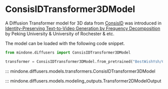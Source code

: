 <!--Copyright 2025 The HuggingFace Team. All rights reserved.

Licensed under the Apache License, Version 2.0 (the "License"); you may not use this file except in compliance with
the License. You may obtain a copy of the License at

http://www.apache.org/licenses/LICENSE-2.0

Unless required by applicable law or agreed to in writing, software distributed under the License is distributed on
an "AS IS" BASIS, WITHOUT WARRANTIES OR CONDITIONS OF ANY KIND, either express or implied. See the License for the
specific language governing permissions and limitations under the License. -->

# ConsisIDTransformer3DModel

A Diffusion Transformer model for 3D data from [ConsisID](https://github.com/PKU-YuanGroup/ConsisID) was introduced in [Identity-Preserving Text-to-Video Generation by Frequency Decomposition](https://arxiv.org/pdf/2411.17440) by Peking University & University of Rochester & etc.

The model can be loaded with the following code snippet.

```python
from mindone.diffusers import ConsisIDTransformer3DModel

transformer = ConsisIDTransformer3DModel.from_pretrained("BestWishYsh/ConsisID-preview", subfolder="transformer", mindspore_dtype=mindspore.bfloat16)
```

::: mindone.diffusers.models.transformers.ConsisIDTransformer3DModel

::: mindone.diffusers.models.modeling_outputs.Transformer2DModelOutput

